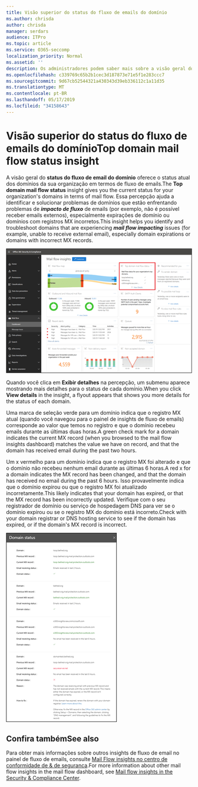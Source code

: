 ```yaml
---
title: Visão superior do status do fluxo de emails do domínio
ms.author: chrisda
author: chrisda
manager: serdars
audience: ITPro
ms.topic: article
ms.service: O365-seccomp
localization_priority: Normal
ms.assetid: ''
description: Os administradores podem saber mais sobre a visão geral do status do fluxo de email de domínio no painel de fluxo de emails no centro de conformidade do & de segurança.
ms.openlocfilehash: c339769c65b2b1cec3d187873e71e5f1e283ccc7
ms.sourcegitcommit: 9d67cb52544321a430343d39eb336112c1a11d35
ms.translationtype: MT
ms.contentlocale: pt-BR
ms.lasthandoff: 05/17/2019
ms.locfileid: "34158643"
---
```

# <a name="top-domain-mail-flow-status-insight"></a><span data-ttu-id="54154-103">Visão superior do status do fluxo de emails do domínio</span><span class="sxs-lookup"><span data-stu-id="54154-103">Top domain mail flow status insight</span></span>

<span data-ttu-id="54154-104">A visão geral do **status do fluxo de email do domínio** oferece o status atual dos domínios da sua organização em termos de fluxo de emails.</span><span class="sxs-lookup"><span data-stu-id="54154-104">The **Top domain mail flow status** insight gives you the current status for your organization's domains in terms of mail flow.</span></span> <span data-ttu-id="54154-105">Essa percepção ajuda a identificar e solucionar problemas de domínios que estão enfrentando problemas de ***impacto de fluxo*** de emails (por exemplo, não é possível receber emails externos), especialmente expirações de domínio ou domínios com registros MX incorretos.</span><span class="sxs-lookup"><span data-stu-id="54154-105">This insight helps you identify and troubleshoot domains that are experiencing ***mail flow impacting*** issues (for example, unable to receive external email), especially domain expirations or domains with incorrect MX records.</span></span>

![A visão geral do status do fluxo de domínio no painel de fluxo de emails no centro de conformidade do & de segurança](media/domain-mail-flow-status-selected.png)

<span data-ttu-id="54154-107">Quando você clica em **Exibir detalhes** na percepção, um submenu aparece mostrando mais detalhes para o status de cada domínio.</span><span class="sxs-lookup"><span data-stu-id="54154-107">When you click **View details** in the insight, a flyout appears that shows you more details for the status of each domain.</span></span>

<span data-ttu-id="54154-108">Uma marca de seleção verde para um domínio indica que o registro MX atual (quando você navegou para o painel de insights de fluxo de emails) corresponde ao valor que temos no registro e que o domínio recebeu emails durante as últimas duas horas.</span><span class="sxs-lookup"><span data-stu-id="54154-108">A green check mark for a domain indicates the current MX record (when you browsed to the mail flow insights dashboard) matches the value we have on record, and that the domain has received email during the past two hours.</span></span>

<span data-ttu-id="54154-109">Um x vermelho para um domínio indica que o registro MX foi alterado e que o domínio não recebeu nenhum email durante as últimas 6 horas.</span><span class="sxs-lookup"><span data-stu-id="54154-109">A red x for a domain indicates the MX record has been changed, and that the domain has received no email during the past 6 hours.</span></span> <span data-ttu-id="54154-110">Isso provavelmente indica que o domínio expirou ou que o registro MX foi atualizado incorretamente.</span><span class="sxs-lookup"><span data-stu-id="54154-110">This likely indicates that your domain has expired, or that the MX record has been incorrectly updated.</span></span> <span data-ttu-id="54154-111">Verifique com o seu registrador de domínio ou serviço de hospedagem DNS para ver se o domínio expirou ou se o registro MX do domínio está incorreto.</span><span class="sxs-lookup"><span data-stu-id="54154-111">Check with your domain registrar or DNS hosting service to see if the domain has expired, or if the domain's MX record is incorrect.</span></span>

![O submenu de detalhes da visão superior do status do fluxo de domínio](media/domain-mail-flow-status-flyout.png)

## <a name="see-also"></a><span data-ttu-id="54154-113">Confira também</span><span class="sxs-lookup"><span data-stu-id="54154-113">See also</span></span>

<span data-ttu-id="54154-114">Para obter mais informações sobre outros insights de fluxo de email no painel de fluxo de emails, consulte [Mail Flow insights no centro de conformidade de & de segurança](mail-flow-insights-v2.md).</span><span class="sxs-lookup"><span data-stu-id="54154-114">For more information about other mail flow insights in the mail flow dashboard, see [Mail flow insights in the Security & Compliance Center](mail-flow-insights-v2.md).</span></span>
